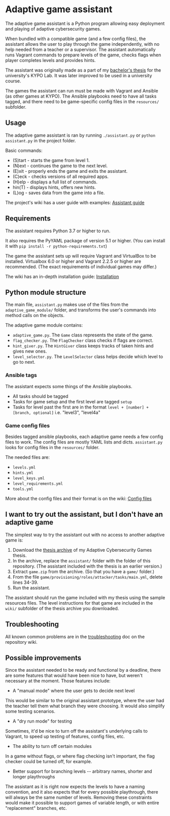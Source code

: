 # Adaptive game assistant
The adaptive game assistant is a Python program allowing easy deployment and playing of adaptive cybersecurity games.

When bundled with a compatible game (and a few config files), the assistant
allows the user to play through the game independently, with no help needed from
a teacher or a supervisor. The assistant automatically runs Vagrant commands to prepare levels 
of the game, checks flags when player completes levels and provides hints.

The assistant was originally made as a part of my [bachelor's thesis](https://is.muni.cz/th/mnrr8/)
for the university's KYPO Lab. It was later improved to be used in a university course.

The games the assistant can run must be made with Vagrant and Ansible (as other games at KYPO).
The Ansible playbooks need to have all tasks tagged, and
there need to be game-specific config files in the `resources/` subfolder.
## Usage
The adaptive game assistant is ran by running `./assistant.py` or `python assistant.py` in the project folder.

Basic commands:
- (S)tart - starts the game from level 1.
- (N)ext  - continues the game to the next level.
- (E)xit  - properly ends the game and exits the assistant.
- (C)eck  - checks versions of all required apps.
- (H)elp  - displays a full list of commands.
- hin(T)  - displays hints, offers new hints.
- (L)og   - saves data from the game into a file.

The project's wiki has a user guide with examples: [Assistant guide](https://github.com/SleepyLili/adaptive-game-assistant/wiki/Assistant-guide)
## Requirements
The assistant requires Python 3.7 or higher to run.

It also requires the PyYAML package of version 5.1 or higher.
(You can install it with `pip install -r python-requirements.txt`)

The game the assistant sets up will require Vagrant and VirtualBox to be installed.
Virtualbox 6.0 or higher and Vagrant 2.2.5 or higher are recommended. 
(The exact requirements of individual games may differ.)

The wiki has an in-depth installation guide: [Installation](https://github.com/SleepyLili/adaptive-game-assistant/wiki/Installation)
## Python module structure
The main file, `assistant.py` makes use of the files from the `adaptive_game_module/` folder,
and transforms the user's commands into method calls on the objects.

The adaptive game module contains:
- `adaptive_game.py`. The `Game` class represents the state of the game.
- `flag_checker.py`. The `FlagChecker` class checks if flags are correct.
- `hint_giver.py`. The `HintGiver` class keeps tracks of taken hints and gives new ones.
- `level_selector.py`. The `LevelSelector` class helps decide which level to go to next.

### Ansible tags
The assistant expects some things of the Ansible playbooks.
- All tasks should be tagged
- Tasks for game setup and the first level are tagged `setup`
- Tasks for level past the first are in the format `level + [number] + [branch, optional]` i.e. "level3", "level4a"

### Game config files
Besides tagged ansible playbooks, each adaptive game needs a few config files to work.
The config files are mostly YAML lists and dicts.
`assistant.py` looks for config files in the `resources/` folder.

The needed files are:
- `levels.yml`
- `hints.yml`
- `level_keys.yml`
- `level_requirements.yml`
- `tools.yml`

More about the config files and their format is on the wiki: [Config files](https://github.com/SleepyLili/adaptive-game-assistant/wiki/Config-files)
## I want to try out the assistant, but I don't have an adaptive game
The simplest way to try the assistant out with no access to another adaptive game is:

1. Download the [thesis archive](https://is.muni.cz/th/mnrr8/thesis-archive.zip) of my Adaptive Cybersecurity Games thesis.
2. In the archive, replace the `assistant/` folder with the folder of this repository.
(The assistant included with the thesis is an earlier version.)
3. Extract `game.zip` from the archive. (So that you have a `game/` folder.)
4. From the file `game/provisioning/roles/attacker/tasks/main.yml`, delete lines 34-39.
5. Run the assistant.

The assistant should run the game included with my thesis using the sample resources files.
The level instructions for that game are included in the `wiki/` subfolder of the thesis archive you downloaded.

## Troubleshooting
All known common problems are in the [troubleshooting](https://github.com/SleepyLili/adaptive-game-assistant/wiki/Troubleshooting) doc on the repository wiki.

## Possible improvements
Since the assistant needed to be ready and functional by a deadline,
there are some features that would have been nice to have, but weren't necessary
at the moment. Those features include:

- A "manual mode" where the user gets to decide next level

This would be similar to the original assistant prototype, where the user had the
teacher tell them what branch they were choosing. It would also simplify some testing
scenarios.

- A "dry run mode" for testing

Sometimes, it'd be nice to turn off the assistant's underlying calls to Vagrant,
to speed up testing of features, config files, etc.

- The ability to turn off certain modules

In a game without flags, or where flag checking isn't important, the flag
checker could be turned off, for example.

- Better support for branching levels -- arbitrary names, shorter and longer playthroughs

The assistant as it is right now expects the levels to have a naming convention, and it also expects that for every possible playthrough, there will always be the same number of levels.
Removing these constraints would make it possible to support games of variable length, or with entire "replacement" branches, etc.